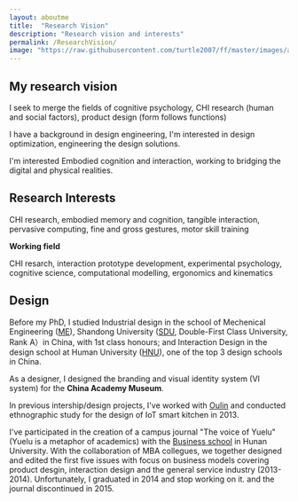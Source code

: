 ```yaml
---
layout: aboutme
title:  "Research Vision"
description: "Research vision and interests"
permalink: /ResearchVision/
image: "https://raw.githubusercontent.com/turtle2007/ff/master/images/aboutme/4vision.jpg"
---
```


## My research vision

I seek to merge the fields of cognitive psychology, CHI research (human and social factors), product design (form follows functions)

I have a background in design engineering, I'm interested in design optimization, engineering the design solutions.

I'm interested Embodied cognition and interaction, working to bridging the digital and physical realities.


## Research Interests

CHI research, embodied memory and cognition, tangible interaction, pervasive computing, fine and gross gestures, motor skill training

**Working field**

CHI resarch, interaction prototype development, experimental psychology, cognitive science, computational modelling, ergonomics and kinematics


## Design
Before my PhD, I studied Industrial design in the school of Mechenical Engineering ([ME](http://www.mech.sdu.edu.cn/ENGLISH.htm)), Shandong University ([SDU](http://www.sdu.edu.cn), Double-First Class University, Rank A）in China, with 1st class honours; and Interaction Design in the design school at Human University ([HNU](http://design.hnu.edu.cn/Home.htm)), one of the top 3 design schools in China. 

As a designer, I designed the branding and visual identity system (VI system) for the **China Academy Museum**.
<!-- (http://ylsy.hnu.edu.cn/content.jsp?urltype=news.NewsContentUrl&wbtreeid=1081&wbnewsid=1275). -->

In previous intership/design projects, I've worked with [Oulin](http://www.oulin.net/product2.html) and conducted ethnographic study for the design of IoT smart kitchen in 2013. 

I've participated in the creation of a campus journal "The voice of Yuelu" (Yuelu is a metaphor of academics) with the [Business school](http://ibschool-en.hnu.edu.cn) in Hunan University. With the collaboration of MBA collegues, we together designed and edited the first five issues with focus on business models covering product desgin, interaction design and the general service industry (2013-2014). Unfortunately, I graduated in 2014 and stop working on it. and the journal discontinued in 2015.